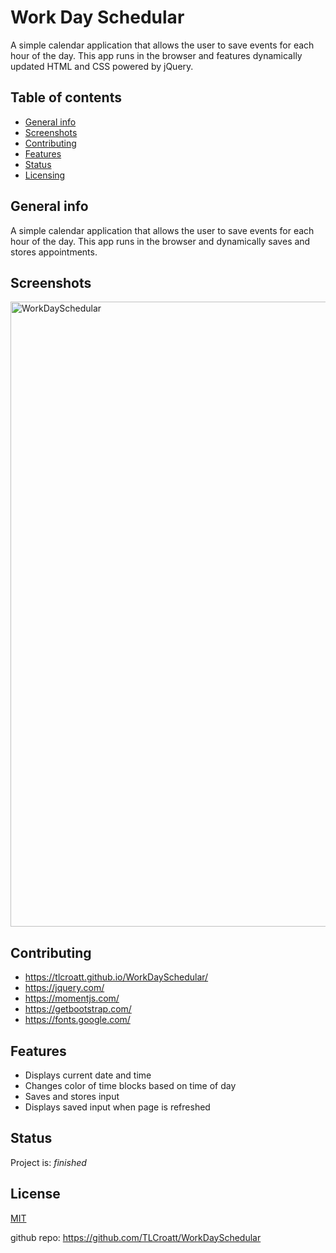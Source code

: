# Work Day Schedular
A simple calendar application that allows the user to save events for each hour of the day. This app runs in the browser and features dynamically updated HTML and CSS powered by jQuery.

## Table of contents
* [General info](#general-info)
* [Screenshots](#screenshots)
* [Contributing](#contributing)
* [Features](#features)
* [Status](#status)
* [Licensing](#licensing)

## General info
A simple calendar application that allows the user to save events for each hour of the day. This app runs in the browser and dynamically saves and stores appointments.

## Screenshots

<img width="1000" alt="WorkDaySchedular" src="https://user-images.githubusercontent.com/66500773/90269466-e7089400-de15-11ea-83eb-3cee8a75892e.png">

## Contributing
* https://tlcroatt.github.io/WorkDaySchedular/
* https://jquery.com/
* https://momentjs.com/
* https://getbootstrap.com/
* https://fonts.google.com/


## Features
* Displays current date and time
* Changes color of time blocks based on time of day
* Saves and stores input
* Displays saved input when page is refreshed


## Status
Project is: _finished_

## License
[MIT](https://choosealicense.com/licenses/mit/)

github repo: https://github.com/TLCroatt/WorkDaySchedular


